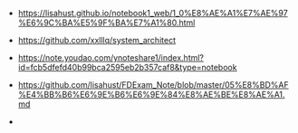 - https://lisahust.github.io/notebook1_web/1_0%E8%AE%A1%E7%AE%97%E6%9C%BA%E5%9F%BA%E7%A1%80.html

- https://github.com/xxlllq/system_architect
- https://note.youdao.com/ynoteshare1/index.html?id=fcb5dfefd40b99bca2595eb2b357caf8&type=notebook

- https://github.com/lisahust/FDExam_Note/blob/master/05%E8%BD%AF%E4%BB%B6%E6%9E%B6%E6%9E%84%E8%AE%BE%E8%AE%A1.md
- 